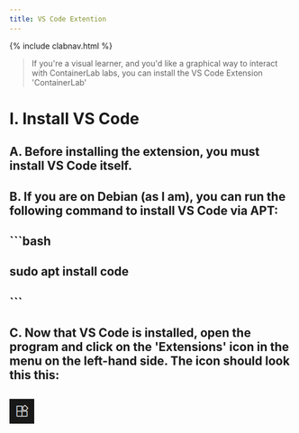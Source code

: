 ```yaml
---
title: VS Code Extention
---
```

{% include clabnav.html %}
> If you're a visual learner, and you'd like a graphical way to interact with ContainerLab labs, you can install the VS Code Extension 'ContainerLab'

# I. Install VS Code
## A. Before installing the extension, you must install VS Code itself.
## B. If you are on Debian (as I am), you can run the following command to install VS Code via APT:
## ```bash
## sudo apt install code
## ```
## C. Now that VS Code is installed, open the program and click on the 'Extensions' icon in the menu on the left-hand side. The icon should look this this: 
## ![VS Code Extension icon](/images/vsCodeExt.png)
